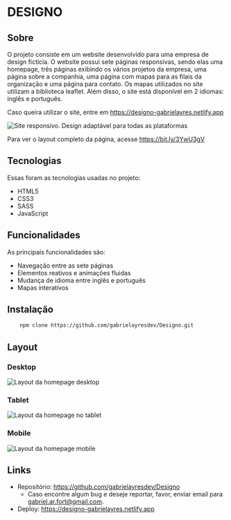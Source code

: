 # DESIGNO

## Sobre

O projeto consiste em um website desenvolvido para uma empresa de design fictícia. O website possui sete páginas responsivas, sendo elas uma homepage, três páginas exibindo os vários projetos da empresa, uma página sobre a companhia, uma página com mapas para as filais da organização e uma página para contato. Os mapas utilizados no site utilizam a biblioteca leaflet. Além disso, o site está disponível em 2 idiomas: inglês e português.

Caso queira utilizar o site, entre em https://designo-gabrielayres.netlify.app

![Site responsivo. Design adaptável para todas as plataformas](https://github.com/gabrielayresdev/Designo/blob/eb70ac40c8b05df871a1ec6ebe70cda66d985458/assets/readme/designo-template.png)

Para ver o layout completo da página, acesse https://bit.ly/3YwU3gV

## Tecnologias

Essas foram as tecnologias usadas no projeto:

- HTML5
- CSS3
- SASS
- JavaScript

## Funcionalidades

As principais funcionalidades são:

- Navegação entre as sete páginas
- Elementos reativos e animações fluidas
- Mudança de idioma entre inglês e português
- Mapas interativos

## Instalação

```bash
    npm clone https://github.com/gabrielayresdev/Designo.git
```

## Layout

### Desktop

![Layout da homepage desktop](https://github.com/gabrielayresdev/Designo/blob/eb70ac40c8b05df871a1ec6ebe70cda66d985458/assets/readme/Designo-Home.png)

### Tablet

![Layout da homepage no tablet](<https://github.com/gabrielayresdev/Designo/blob/eb70ac40c8b05df871a1ec6ebe70cda66d985458/assets/readme/Designo-Home%20(tablet).png>)

### Mobile

![Layout da homepage mobile](<https://github.com/gabrielayresdev/Designo/blob/eb70ac40c8b05df871a1ec6ebe70cda66d985458/assets/readme/Designo-Home%20(mobile).png>)

## Links

- Repositório: https://github.com/gabrielayresdev/Designo
  - Caso encontre algum bug e deseje reportar, favor, enviar email para gabriel.ar.fort@gmail.com.
- Deploy: https://designo-gabrielayres.netlify.app
